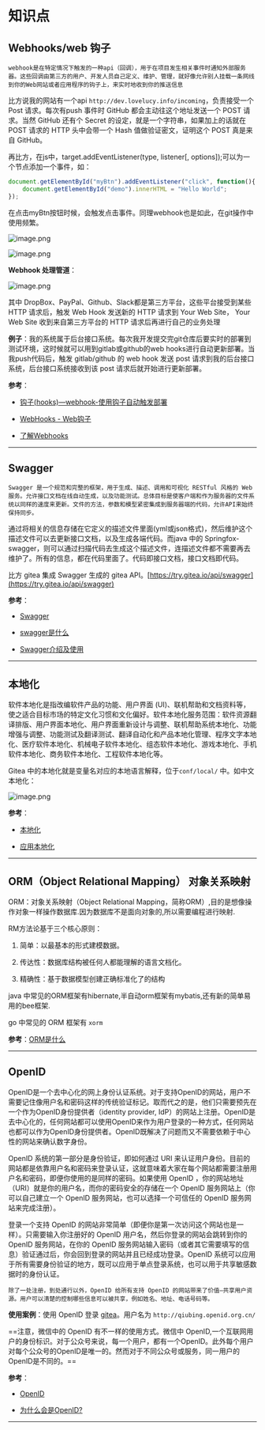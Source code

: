 # 知识点

## Webhooks/web 钩子

`webhook是在特定情况下触发的一种api（回调），用于在项目发生相关事件时通知外部服务器。这些回调由第三方的用户、开发人员自己定义、维护、管理，就好像允许别人挂载一条网线到你的Web网站或者应用程序的钩子上，来实时地收到你的推送信息`

比方说我的网站有一个api `http://dev.lovelucy.info/incoming`，负责接受一个 Post 请求。每次有push 事件时 GitHub 都会主动往这个地址发送一个 POST 请求。当然 GitHub 还有个 Secret 的设定，就是一个字符串，如果加上的话就在 POST 请求的 HTTP 头中会带一个 Hash 值做验证密文，证明这个 POST 真是来自 GitHub。

再比方，在js中，target.addEventListener(type, listener[, options]);可以为一个节点添加一个事件，如：

```js
document.getElementById("myBtn").addEventListener("click", function(){
    document.getElementById("demo").innerHTML = "Hello World";
});
```

在点击myBtn按钮时候，会触发点击事件。同理webhook也是如此，在git操作中使用频繁。

![image.png](http://ww1.sinaimg.cn/large/006alGmrgy1gasdo0kz3uj30pe0jwjtw.jpg)

![image.png](http://ww1.sinaimg.cn/large/006alGmrgy1gasdoikbhoj30lq0c8q3s.jpg)

**Webhook 处理管道**：

![image.png](http://ww1.sinaimg.cn/large/006alGmrgy1gasdhum1e5j30jp092my2.jpg)

其中 DropBox、PayPal、Github、Slack都是第三方平台，这些平台接受到某些 HTTP 请求后，触发 Web Hook 发送新的 HTTP 请求到 Your Web Site， Your Web Site 收到来自第三方平台的 HTTP 请求后再进行自己的业务处理

**例子**：我的系统属于后台接口系统。每次我开发提交完git仓库后要实时的部署到测试环境，这时候就可以用到gitlab或github的web hooks进行自动更新部署。当我push代码后，触发 gitlab/github 的 web hook 发送 post 请求到我的后台接口系统，后台接口系统接收到该 post 请求后就开始进行更新部署。

**参考**：

- [钩子(hooks)—webhook-使用钩子自动触发部署](https://blog.csdn.net/feng98ren/article/details/81737287)

- [WebHooks - Web钩子](http://www.mamicode.com/info-detail-2257739.html)

- [了解Webhooks](https://blog.csdn.net/tengxing007/article/details/78749381)

---

## Swagger

`Swagger 是一个规范和完整的框架，用于生成、描述、调用和可视化 RESTful 风格的 Web 服务。允许接口文档在线自动生成，以及功能测试。总体目标是使客户端和作为服务器的文件系统以同样的速度来更新。文件的方法，参数和模型紧密集成到服务器端的代码，允许API来始终保持同步。`

通过将相关的信息存储在它定义的描述文件里面(yml或json格式)，然后维护这个描述文件可以去更新接口文档，以及生成各端代码。而java 中的 Springfox-swagger，则可以通过扫描代码去生成这个描述文件，连描述文件都不需要再去维护了。所有的信息，都在代码里面了。代码即接口文档，接口文档即代码。

比方 gitea 集成 Swagger 生成的 gitea API。[https://try.gitea.io/api/swagger](https://try.gitea.io/api/swagger)

**参考**：

- [Swagger](https://www.jianshu.com/p/a0caf58b3653)

- [swagger是什么](https://www.yunqishi.net/dnjc/dnzx/35732.html)

- [Swagger介绍及使用](https://www.jianshu.com/p/349e130e40d5)

---

## 本地化

软件本地化是指改编软件产品的功能、用户界面 (UI)、联机帮助和文档资料等，使之适合目标市场的特定文化习惯和文化偏好。软件本地化服务范围：软件资源翻译排版、用户界面本地化、用户界面重新设计与调整、联机帮助系统本地化、功能增强与调整、功能测试及翻译测试、翻译自动化和产品本地化管理、程序文字本地化、医疗软件本地化、机械电子软件本地化、组态软件本地化、游戏本地化、手机软件本地化、商务软件本地化、工程软件本地化等。

Gitea 中的本地化就是变量名对应的本地语言解释，位于`conf/local/` 中。如中文本地化：

![image.png](http://ww1.sinaimg.cn/large/006alGmrgy1gasy6su1k4j31nj0vpqds.jpg)

**参考**：

- [本地化](https://baike.baidu.com/item/%E6%9C%AC%E5%9C%B0%E5%8C%96/2886793)

- [应用本地化](https://go-macaron.com/zh-cn/middlewares/i18n)

---

## ORM（Object Relational Mapping） 对象关系映射

ORM：对象关系映射（Object Relational Mapping，简称ORM）,目的是想像操作对象一样操作数据库.因为数据库不是面向对象的,所以需要编程进行映射.

RM方法论基于三个核心原则：

1. 简单：以最基本的形式建模数据。

2. 传达性：数据库结构被任何人都能理解的语言文档化。

3. 精确性：基于数据模型创建正确标准化了的结构

java 中常见的ORM框架有hibernate,半自动orm框架有mybatis,还有新的简单易用的bee框架.

go 中常见的 ORM 框架有 `xorm`

**参考**：[ORM是什么](https://zhidao.baidu.com/question/449296833.html)

---

## OpenID

OpenID是一个去中心化的网上身份认证系统。对于支持OpenID的网站，用户不需要记住像用户名和密码这样的传统验证标记。取而代之的是，他们只需要预先在一个作为OpenID身份提供者（identity provider, IdP）的网站上注册。OpenID是去中心化的，任何网站都可以使用OpenID来作为用户登录的一种方式，任何网站也都可以作为OpenID身份提供者。OpenID既解决了问题而又不需要依赖于中心性的网站来确认数字身份。

OpenID 系统的第一部分是身份验证，即如何通过 URI 来认证用户身份。目前的网站都是依靠用户名和密码来登录认证，这就意味着大家在每个网站都需要注册用户名和密码，即便你使用的是同样的密码。如果使用 OpenID ，你的网站地址（URI）就是你的用户名，而你的密码安全的存储在一个 OpenID 服务网站上（你可以自己建立一个 OpenID 服务网站，也可以选择一个可信任的 OpenID 服务网站来完成注册）。

登录一个支持 OpenID 的网站非常简单（即便你是第一次访问这个网站也是一样）。只需要输入你注册好的 OpenID 用户名，然后你登录的网站会跳转到你的 OpenID 服务网站，在你的 OpenID 服务网站输入密码（或者其它需要填写的信息）验证通过后，你会回到登录的网站并且已经成功登录。OpenID 系统可以应用于所有需要身份验证的地方，既可以应用于单点登录系统，也可以用于共享敏感数据时的身份认证。

`除了一处注册，到处通行以外，OpenID 给所有支持 OpenID 的网站带来了价值—共享用户资源。用户可以清楚的控制哪些信息可以被共享，例如姓名、地址、电话号码等。`

**使用案例**：使用 OpenID 登录 [gitea](https://gitea.com/user/login/openid)。用户名为 `http://qiubing.openid.org.cn/`

==注意，微信中的 OpenID 有不一样的使用方式。微信中 OpenID,一个互联网用户的身份标识。对于公众号来说，每一个用户，都有一个OpenID。此外每个用户对每个公众号的OpenID是唯一的。然而对于不同公众号或服务，同一用户的OpenID是不同的。==

**参考**：

- [OpenID](https://baike.baidu.com/item/OpenID/2267230?fr=aladdin)

- [为什么会是OpenID?](https://www.jianshu.com/p/4335a25fa98d)

---
